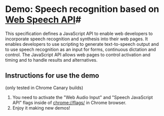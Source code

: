 # Demo: Speech recognition based on  [Web Speech API](http://dvcs.w3.org/hg/speech-api/raw-file/tip/speechapi.html "Web Speech API")#

This specification defines a JavaScript API to enable web developers to incorporate speech recognition and synthesis into their web pages. It enables developers to use scripting to generate text-to-speech output and to use speech recognition as an input for forms, continuous dictation and control. The JavaScript API allows web pages to control activation and timing and to handle results and alternatives.

## Instructions for use the demo ##

(only tested in Chrome Canary builds)

1. You need to activate the "Web Audio Input" and "Speech JavaScript API" flags inside of [chrome://flags/](chrome://flags/ "chrome://flags/") in Chrome browser.
2. Enjoy it making new demos!
